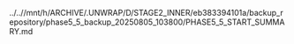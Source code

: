 ../..//mnt/h/ARCHIVE/.UNWRAP/D/STAGE2_INNER/eb383394101a/backup_repository/phase5_5_backup_20250805_103800/PHASE5_5_START_SUMMARY.md
